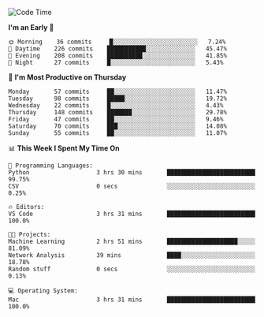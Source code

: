 <!--START_SECTION:waka-->
![Code Time](http://img.shields.io/badge/Code%20Time-291%20hrs%2056%20mins-blue)

**I'm an Early 🐤** 

```text
🌞 Morning    36 commits     █░░░░░░░░░░░░░░░░░░░░░░░░   7.24% 
🌆 Daytime    226 commits    ███████████░░░░░░░░░░░░░░   45.47% 
🌃 Evening    208 commits    ██████████░░░░░░░░░░░░░░░   41.85% 
🌙 Night      27 commits     █░░░░░░░░░░░░░░░░░░░░░░░░   5.43%

```
📅 **I'm Most Productive on Thursday** 

```text
Monday       57 commits     ██░░░░░░░░░░░░░░░░░░░░░░░   11.47% 
Tuesday      98 commits     █████░░░░░░░░░░░░░░░░░░░░   19.72% 
Wednesday    22 commits     █░░░░░░░░░░░░░░░░░░░░░░░░   4.43% 
Thursday     148 commits    ███████░░░░░░░░░░░░░░░░░░   29.78% 
Friday       47 commits     ██░░░░░░░░░░░░░░░░░░░░░░░   9.46% 
Saturday     70 commits     ███░░░░░░░░░░░░░░░░░░░░░░   14.08% 
Sunday       55 commits     ██░░░░░░░░░░░░░░░░░░░░░░░   11.07%

```


📊 **This Week I Spent My Time On** 

```text
💬 Programming Languages: 
Python                   3 hrs 30 mins       █████████████████████████   99.75% 
CSV                      0 secs              ░░░░░░░░░░░░░░░░░░░░░░░░░   0.25%

🔥 Editors: 
VS Code                  3 hrs 31 mins       █████████████████████████   100.0%

🐱‍💻 Projects: 
Machine Learning         2 hrs 51 mins       ████████████████████░░░░░   81.09% 
Network Analysis         39 mins             ████░░░░░░░░░░░░░░░░░░░░░   18.78% 
Random stuff             0 secs              ░░░░░░░░░░░░░░░░░░░░░░░░░   0.13%

💻 Operating System: 
Mac                      3 hrs 31 mins       █████████████████████████   100.0%

```


<!--END_SECTION:waka-->
